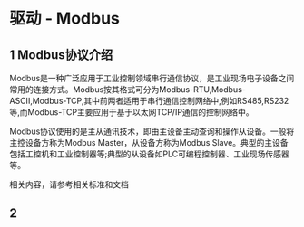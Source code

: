 驱动 - Modbus
==

## 1 Modbus协议介绍

Modbus是一种广泛应用于工业控制领域串行通信协议，是工业现场电子设备之间常用的连接方式。Modbus按其格式可分为Modbus-RTU,Modbus-ASCII,Modbus-TCP,其中前两者适用于串行通信控制网络中,例如RS485,RS232等,而Modbus-TCP主要应用于基于以太网TCP/IP通信的控制网络中。

Modbus协议使用的是主从通讯技术，即由主设备主动查询和操作从设备。一般将主控设备方称为Modbus Master，从设备方称为Modbus Slave。典型的主设备包括工控机和工业控制器等;典型的从设备如PLC可编程控制器、工业现场传感器等。

相关内容，请参考相关标准和文档

## 2 
